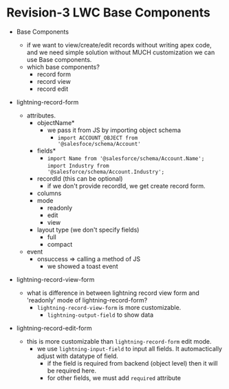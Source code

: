 # Revision-3 LWC Base Components

- Base Components
    - if we want to view/create/edit records without writing apex code, and we need simple solution without MUCH customization we can use Base components.
    - which base components?
        - record form
        - record view
        - record edit

- lightning-record-form
    - attributes.
        - objectName*
            - we pass it from JS by importing object schema
                - `import ACCOUNT_OBJECT from '@salesfoce/schema/Account'`
        - fields*
            - `import Name from '@salesforce/schema/Account.Name';`
               `import Industry from '@salesforce/schema/Account.Industry';`
        - recordId (this can be optional)
            - if we don't provide recordId, we get create record form.
        - columns
        - mode
            - readonly 
            - edit
            - view
        - layout type (we don't specify fields)
            - full
            - compact
    - event
        - onsuccess => calling a method of JS
            - we showed a toast event

- lightning-record-view-form
    - what is difference in between lightning record view form and 'readonly' mode of  lightning-record-form?
        - `lightning-record-view-form` is more customizable.
            - `lightning-output-field` to show data
            
- lightning-record-edit-form
    - this is more customizable than `lightning-record-form` edit mode.
        - we use `lightning-input-field` to input all fields. It automactically adjust with datatype of field.
            - if the field is required from backend (object level) then it will be required here.
            - for other fields, we must add `required` attribute


